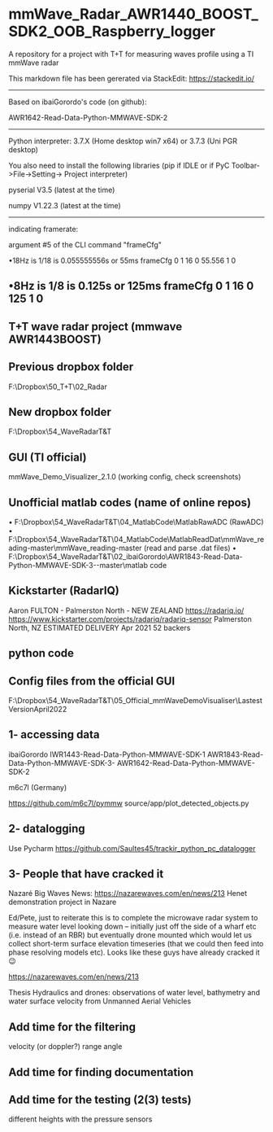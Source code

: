 # mmWave_Radar_AWR1440_BOOST_SDK2_OOB_Raspberry_logger
A repository for a project with T+T for measuring waves profile using a TI mmWave radar

This markdown file has been gererated via StackEdit: https://stackedit.io/

--------------------------------------------
Based on ibaiGorordo's code (on github):

AWR1642-Read-Data-Python-MMWAVE-SDK-2

--------------------------------------------
Python interpreter: 3.7.X (Home desktop win7 x64) or 3.7.3 (Uni PGR desktop)

You also need to install the following libraries (pip if IDLE or if PyC Toolbar->File->Setting-> Project interpreter)

pyserial V3.5 (latest at the time)

numpy V1.22.3 (latest at the time)

-----
indicating framerate:

argument #5 of the CLI command "frameCfg"

•18Hz is 1/18 is 0.055555556s or 55ms
frameCfg 0 1 16 0 55.556 1 0

•8Hz is 1/8 is 0.125s or 125ms
frameCfg 0 1 16 0 125 1 0
------

T+T wave radar project (mmwave AWR1443BOOST)
--------------------------------------------

Previous dropbox folder
------------------------
F:\Dropbox\50_T+T\02_Radar

New dropbox folder
------------------
F:\Dropbox\54_WaveRadarT&T

GUI (TI official)
-----------------
mmWave_Demo_Visualizer_2.1.0 (working config, check screenshots)


Unofficial matlab codes (name of online repos)
----------------------------------------------
• F:\Dropbox\54_WaveRadarT&T\04_MatlabCode\MatlabRawADC (RawADC)
• F:\Dropbox\54_WaveRadarT&T\04_MatlabCode\MatlabReadDat\mmWave_reading-master\mmWave_reading-master (read and parse .dat files)
• F:\Dropbox\54_WaveRadarT&T\02_ibaiGorordo\AWR1843-Read-Data-Python-MMWAVE-SDK-3--master\matlab code

Kickstarter (RadarIQ)
----------------------
Aaron FULTON - Palmerston North - NEW ZEALAND
https://radariq.io/
https://www.kickstarter.com/projects/radariq/radariq-sensor
Palmerston North, NZ
ESTIMATED DELIVERY
Apr 2021
52 backers

python code
------------


Config files from the official GUI
----------------------------------
F:\Dropbox\54_WaveRadarT&T\05_Official_mmWaveDemoVisualiser\LastestVersionApril2022

1- accessing data
------------------
ibaiGorordo
IWR1443-Read-Data-Python-MMWAVE-SDK-1
AWR1843-Read-Data-Python-MMWAVE-SDK-3-
AWR1642-Read-Data-Python-MMWAVE-SDK-2

m6c7l (Germany)

https://github.com/m6c7l/pymmw
source/app/plot_detected_objects.py



2- datalogging
----------------
Use Pycharm
https://github.com/Saultes45/trackir_python_pc_datalogger



3- People that have cracked it
------------------------------

Nazaré Big Waves News:
https://nazarewaves.com/en/news/213
Henet demonstration project in Nazare


Ed/Pete, just to reiterate this is to complete the microwave radar system to measure water level looking down – initially just off the side of a wharf etc (i.e. instead of an RBR) but eventually drone mounted which would let us collect short-term surface elevation timeseries (that we could then feed into phase resolving models etc). Looks like these guys have already cracked it 😉

https://nazarewaves.com/en/news/213


Thesis
Hydraulics and drones: observations of water level, bathymetry and water surface
velocity from Unmanned Aerial Vehicles



Add time for the filtering
-------------------------
velocity (or doppler?)
range
angle

Add time for finding documentation
-----------------------------------

Add time for the testing (2(3) tests)
--------------------------------------
different heights
with the pressure sensors
